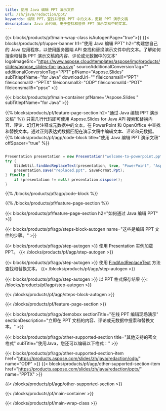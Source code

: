 ```yaml
---
title: 使用 Java 编辑 PPT 演示文件
url: /zh/java/redaction/ppt/
keywords: 编辑 PPT，查找并替换 PPT 中的文本，更新 PPT 演示文稿
description: Java 源代码，用于查找和替换 PPT 演示文稿中的文本。
---
```


{{< blocks/products/pf/main-wrap-class isAutogenPage="true">}}
{{< blocks/products/pf/upper-banner h1="使用 Java 编辑 PPT" h2="构建您自己的 Java 应用程序，以使用服务器端 API 查找和替换演示文件中的文本。了解如何搜索和替换 PPT 演示文稿的内容、评论或元数据中的文本" logoImageSrc="https://www.aspose.cloud/templates/aspose/img/products/slides/aspose_slides-for-java.svg" sourceAdditionalConversionTag="" additionalConversionTag="PPT" pfName="Aspose.Slides" subTitlepfName="for Java" downloadUrl="" fileiconsmall1="PPT" fileiconsmall2="PPTX" fileiconsmall3="ODP" fileiconsmall4="POT" fileiconsmall5="ppsx" >}}

{{< blocks/products/pf/main-container pfName="Aspose.Slides " subTitlepfName="for Java" >}}

{{% blocks/products/pf/feature-page-section  h2="通过 Java 编辑 PPT 演示文稿" %}}
只需几行代码即可使用 Aspose.Slides for Java API 搜索和替换内容、评论、幻灯片注释或元数据中的文本。在 PowerPoint 和 OpenOffice 中查找和替换文本。通过正则表达式数据匹配在演示文稿中编辑文本、评论和元数据。
{{% blocks/products/pf/agp/code-block title="使用 Java 编辑 PPT 演示文稿" offSpacer="true" %}}

```java

Presentation presentation = new Presentation("welcome-to-powerpoint.ppt");
try {
    SlideUtil.findAndReplaceText(presentation, true, "PowerPoint", "Aspose.Slides", null);
    presentation.save("replaced.ppt", SaveFormat.Ppt);
} finally {
    if (presentation != null) presentation.dispose();
}
```

{{% /blocks/products/pf/agp/code-block %}}

{{% /blocks/products/pf/feature-page-section %}}

{{< blocks/products/pf/feature-page-section  h2="如何通过 Java 编辑 PPT" >}}

{{< blocks/products/pf/agp/steps-block-autogen name="这些是编辑 PPT 文件的步骤。" >}}

{{< blocks/products/pf/agp/step-autogen >}}
使用 Presentation 实例加载 PPT。
{{< /blocks/products/pf/agp/step-autogen >}}

{{< blocks/products/pf/agp/step-autogen >}}
使用 [FindAndReplaceText](https://reference.aspose.com/slides/java/com.aspose.slides/slideutil/#findAndReplaceText-com.aspose.slides.IPresentation-boolean-java.lang.String-java.lang.String-) 方法查找和替换文本。
{{< /blocks/products/pf/agp/step-autogen >}}

{{< blocks/products/pf/agp/step-autogen >}}
以 PPT 格式保存结果
{{< /blocks/products/pf/agp/step-autogen >}}

{{< /blocks/products/pf/agp/steps-block-autogen >}}

{{< /blocks/products/pf/feature-page-section >}}

{{< blocks/products/pf/agp/demobox sectionTitle="在线 PPT 编辑现场演示" sectionDescription="立即在 PPT 文档的内容、评论或元数据中搜索和替换文本。" >}}

{{< blocks/products/pf/agp/other-supported-section title="其他支持的密文格式" subTitle="使用Java，您还可以编辑以下格式：" >}}

{{< blocks/products/pf/agp/other-supported-section-item href="https://products.aspose.com/slides/zh/java/redaction/odp/" name="ODP" >}}
{{< blocks/products/pf/agp/other-supported-section-item href="https://products.aspose.com/slides/zh/java/redaction/pptx/" name="PPTX" >}}


{{< /blocks/products/pf/agp/other-supported-section >}}

{{< /blocks/products/pf/main-container >}}
    
{{< /blocks/products/pf/main-wrap-class >}}
